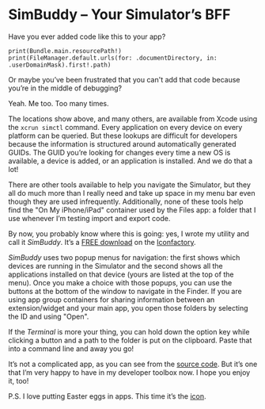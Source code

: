 # SimBuddy – Your Simulator’s BFF

Have you ever added code like this to your app?

```
print(Bundle.main.resourcePath!)
print(FileManager.default.urls(for: .documentDirectory, in: .userDomainMask).first!.path)
```

Or maybe you’ve been frustrated that you can't add that code because you’re in the middle of debugging?

Yeah. Me too. Too many times.

The locations show above, and many others, are available from Xcode using the `xcrun simctl` command. Every application on every device on every platform can be queried. But these lookups are difficult for developers because the information is structured around automatically generated GUIDs. The GUID you’re looking for changes every time a new OS is available, a device is added, or an application is installed. And we do that a lot!

There are other tools available to help you navigate the Simulator, but they all do much more than I really need and take up space in my menu bar even though they are used infrequently. Additionally, none of these tools help find the "On My iPhone/iPad" container used by the Files app: a folder that I use whenever I’m testing import and export code.

By now, you probably know where this is going: yes, I wrote my utility and call it _SimBuddy_. It’s a [FREE download](https://files.iconfactory.net/software/beta/SimBuddy.zip) on the [Iconfactory](https://iconfactory.com).

_SimBuddy_ uses two popup menus for navigation: the first shows which devices are running in the Simulator and the second shows all the applications installed on that device (yours are listed at the top of the menu). Once you make a choice with those popups, you can use the buttons at the bottom of the window to navigate in the Finder. If you are using app group containers for sharing information between an extension/widget and your main app, you open those folders by selecting the ID and using "Open".

If the _Terminal_ is more your thing, you can hold down the option key while clicking a button and a path to the folder is put on the clipboard. Paste that into a command line and away you go!

It’s not a complicated app, as you can see from the [source code](https://github.com/chockenberry/SimBuddy). But it’s one that I’m very happy to have in my developer toolbox now. I hope you enjoy it, too!

P.S. I love putting Easter eggs in apps. This time it’s the [icon](https://github.com/chockenberry/SimBuddy/blob/main/SimBuddy/Assets.xcassets/AppIcon.appiconset/AppIcon512x512%402x.png).
